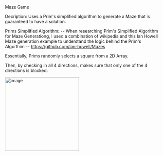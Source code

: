 Maze Game

Decription: Uses a Prim's simplified algorithm to generate a Maze that is guaranteed to have a solution. 

Prims Simplified Algorithm: 
    -- When researching Prim's Simplified Algorithm for Maze Generationg, I used a combination of wikipedia and this Ian Howell Maze generation example to understand the logic behind the Prim's Algorthim 
        -- https://github.com/ian-howell/Mazes
        
Essentially, Prims randomly selects a square from a 2D Array. 

Then, by checking in all 4 directions, makes sure that only one of the 4 directions is blocked. 

<img width="243" height="242" alt="image" src="https://github.com/user-attachments/assets/f11af7b8-3508-4adf-a771-c408c13c6aca" />

